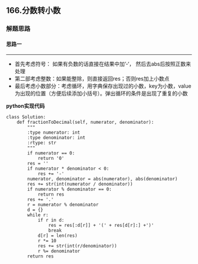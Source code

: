 ## 166.分数转小数
### 解题思路
#### 思路一
****
- 首先考虑符号： 如果有负数的话直接在结果中加’-‘， 然后去abs后按照正数来处理
- 第二部考虑整数：如果能整除，则直接返回res；否则res加上小数点
- 最后考虑小数部分：考虑循环，用字典保存出现过的小数，key为小数，value为出现的位置（方便后续添加小括号）。弹出循环的条件是出现了重复的小数  


**python实现代码**
```
class Solution:
    def fractionToDecimal(self, numerator, denominator):
        """
        :type numerator: int
        :type denominator: int
        :rtype: str
        """
        if numerator == 0:
            return '0'
        res = ''
        if numerator * denominator < 0:
            res += '-' 
        numerator, denominator = abs(numerator), abs(denominator)
        res += str(int(numerator / denominator))
        if numerator % denominator == 0:
            return res
        res += '.'
        r = numerator % denominator
        d = {}
        while r:
            if r in d:
                res = res[:d[r]] + '(' + res[d[r]:] +')'
                break
            d[r] = len(res)
            r *= 10
            res += str(int(r/denominator))
            r %= denominator
        return res

```

